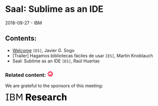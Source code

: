# SaaI: Sublime as an IDE
2018-09-27 - IBM

## Contents:
- [Welcome](welcome.pdf) `[ES]`, Javier G. Sogo
- [Trailer] Hagamos bibliotecas fáciles de usar `[ES]`, Martín Knoblauch
- SaaI: Sublime as an IDE `[ES]`, Raúl Huertas

### Related content: [<img src="../assets/brand-logos/meetup.svg" alt="meetup" height="20"/>](https://www.meetup.com/es-ES/Madrid-C-Cpp/events/254753117/)

We are grateful to the sponsors of this meeting:  

[<img src="../assets/sponsor-logos/ibm_research.jpg" alt="IBM Research" width="200"/>](https://www.ibm.com/ibm/clientcenter/madrid/)
